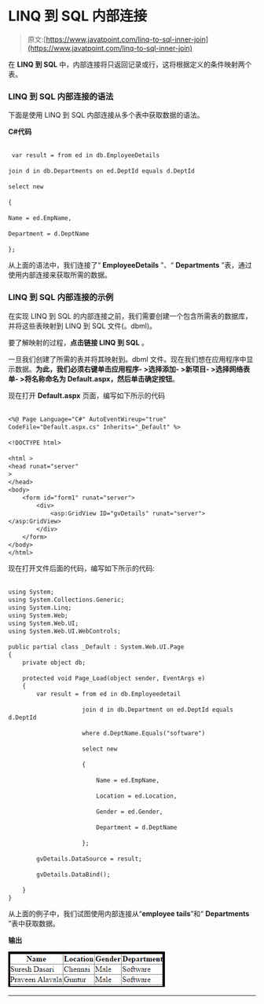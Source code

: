 # LINQ 到 SQL 内部连接

> 原文:[https://www.javatpoint.com/linq-to-sql-inner-join](https://www.javatpoint.com/linq-to-sql-inner-join)

在 **LINQ 到 SQL** 中，内部连接将只返回记录或行，这将根据定义的条件映射两个表。

### LINQ 到 SQL 内部连接的语法

下面是使用 LINQ 到 SQL 内部连接从多个表中获取数据的语法。

**C#代码**

```

 var result = from ed in db.EmployeeDetails

join d in db.Departments on ed.DeptId equals d.DeptId

select new

{

Name = ed.EmpName,

Department = d.DeptName

};

```

从上面的语法中，我们连接了“ **EmployeeDetails** ”、“ **Departments** ”表，通过使用内部连接来获取所需的数据。

### LINQ 到 SQL 内部连接的示例

在实现 LINQ 到 SQL 的内部连接之前，我们需要创建一个包含所需表的数据库，并将这些表映射到 LINQ 到 SQL 文件(。dbml)。

要了解映射的过程，**点击链接 LINQ 到 SQL** 。

一旦我们创建了所需的表并将其映射到。dbml 文件。现在我们想在应用程序中显示数据。**为此，我们必须右键单击应用程序- >选择添加- >新项目- >选择网络表单- >将名称命名为 Default.aspx，然后单击确定按钮**。

现在打开 **Default.aspx** 页面，编写如下所示的代码

```

<%@ Page Language="C#" AutoEventWireup="true" CodeFile="Default.aspx.cs" Inherits="_Default" %>

<!DOCTYPE html>

<html >
<head runat="server"
>
</head>
<body>
    <form id="form1" runat="server">
        <div>
            <asp:GridView ID="gvDetails" runat="server"></asp:GridView>
        </div>
    </form>
</body>
</html>

```

现在打开文件后面的代码，编写如下所示的代码:

```

using System;
using System.Collections.Generic;
using System.Linq;
using System.Web;
using System.Web.UI;
using System.Web.UI.WebControls;

public partial class _Default : System.Web.UI.Page
{
    private object db;

    protected void Page_Load(object sender, EventArgs e)
    {
        var result = from ed in db.Employeedetail

                     join d in db.Department on ed.DeptId equals d.DeptId

                     where d.DeptName.Equals("software")

                     select new

                     {

                         Name = ed.EmpName,

                         Location = ed.Location,

                         Gender = ed.Gender,

                         Department = d.DeptName

                     };

        gvDetails.DataSource = result;

        gvDetails.DataBind();

    }
}

```

从上面的例子中，我们试图使用内部连接从“**employee tails**”和“ **Departments** ”表中获取数据。

**输出**

![LINQ To SQL Inner Join](img/045d6911c65ded8690154fbdb5a294ed.png)

* * *